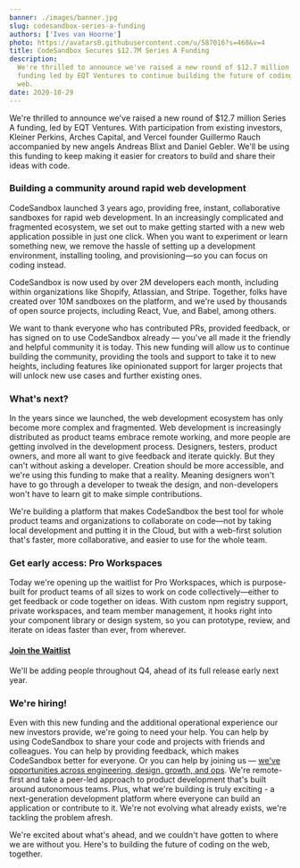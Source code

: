 ```yaml
---
banner: ./images/banner.jpg
slug: codesandbox-series-a-funding
authors: ['Ives van Hoorne']
photo: https://avatars0.githubusercontent.com/u/587016?s=460&v=4
title: CodeSandbox Secures $12.7M Series A Funding
description:
  We're thrilled to announce we've raised a new round of $12.7 million Series A
  funding led by EQT Ventures to continue building the future of coding on the
  web.
date: 2020-10-29
---
```


We're thrilled to announce we've raised a new round of \$12.7 million Series A
funding, led by EQT Ventures. With participation from existing investors,
Kleiner Perkins, Arches Capital, and Vercel founder Guillermo Rauch accompanied
by new angels Andreas Blixt and Daniel Gebler. We'll be using this funding to
keep making it easier for creators to build and share their ideas with code.

### Building a community around rapid web development

CodeSandbox launched 3 years ago, providing free, instant, collaborative
sandboxes for rapid web development. In an increasingly complicated and
fragmented ecosystem, we set out to make getting started with a new web
application possible in just one click. When you want to experiment or learn
something new, we remove the hassle of setting up a development environment,
installing tooling, and provisioning—so you can focus on coding instead.

CodeSandbox is now used by over 2M developers each month, including within
organizations like Shopify, Atlassian, and Stripe. Together, folks have created
over 10M sandboxes on the platform, and we're used by thousands of open source
projects, including React, Vue, and Babel, among others.

We want to thank everyone who has contributed PRs, provided feedback, or has
signed on to use CodeSandbox already — you've all made it the friendly and
helpful community it is today. This new funding will allow us to continue
building the community, providing the tools and support to take it to new
heights, including features like opinionated support for larger projects that
will unlock new use cases and further existing ones.

### What's next?

In the years since we launched, the web development ecosystem has only become 
more complex and fragmented. Web development is increasingly distributed as product 
teams embrace remote working, and more people are getting involved in the development 
process. Designers, testers, product owners, and more all want to give feedback and 
iterate quickly. But they can't without asking a developer. Creation should be more 
accessible, and we're using this funding to make that a reality. Meaning designers 
won't have to go through a developer to tweak the design, and non-developers won't 
have to learn git to make simple contributions.

We're building a platform that makes CodeSandbox the best tool for whole product teams 
and organizations to collaborate on code—not by taking local development and putting it 
in the Cloud, but with a web-first solution that's faster, more collaborative, and easier 
to use for the whole team.

### Get early access: Pro Workspaces

Today we're opening up the waitlist for Pro Workspaces, which is purpose-built
for product teams of all sizes to work on code collectively—either to get
feedback or code together on ideas. With custom npm registry support, private
workspaces, and team member management, it hooks right into your component
library or design system, so you can prototype, review, and iterate on ideas
faster than ever, from wherever.

#### [Join the Waitlist](https://airtable.com/shrlgLSJWiX8rYqyG)

We'll be adding people throughout Q4, ahead of its full release early next year.

### We're hiring!

Even with this new funding and the additional operational experience our new
investors provide, we're going to need your help. You can help by using
CodeSandbox to share your code and projects with friends and colleagues. You can
help by providing feedback, which makes CodeSandbox better for everyone. Or you
can help by joining us —
[we've opportunities across engineering, design, growth, and ops](https://codesandbox.io/jobs).
We're remote-first and take a peer-led approach to product development that's
built around autonomous teams. Plus, what we're building is truly exciting - a next-generation 
development platform where everyone can build an application or contribute to it. We're not evolving 
what already exists, we're tackling the problem afresh.

We're excited about what's ahead, and we couldn't have gotten to where we are
without you. Here's to building the future of coding on the web, together.
